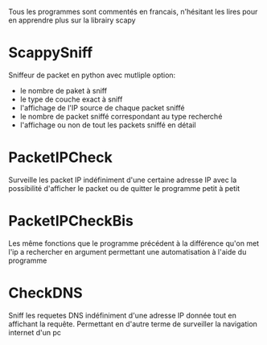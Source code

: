 Tous les programmes sont commentés en francais, n'hésitant les lires pour en apprendre plus sur la librairy scapy

# ScappySniff
Sniffeur de packet en python avec mutliple option:
- le nombre de paket à sniff
- le type de couche exact à sniff
- l'affichage de l'IP source de chaque packet sniffé
- le nombre de packet sniffé correspondant au type recherché
- l'affichage ou non de tout les packets sniffé en détail

# PacketIPCheck
Surveille les packet IP indéfiniment d'une certaine adresse IP avec la possibilité d'afficher le packet ou de quitter le programme petit à petit

# PacketIPCheckBis
Les même fonctions que le programme précédent à la différence qu'on met l'ip a rechercher en argument permettant une automatisation à l'aide du programme

# CheckDNS
Sniff les requetes DNS indéfiniment d'une adresse IP donnée tout en affichant la requête.
Permettant en d'autre terme de surveiller la navigation internet d'un pc
